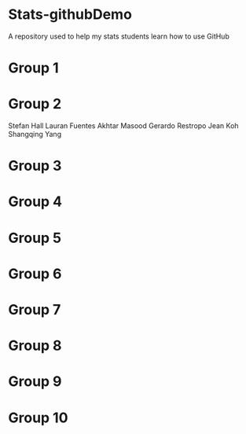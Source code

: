 # Stats-githubDemo
A repository used to help my stats students learn how to use GitHub

Group 1
===

Group 2
===
Stefan Hall
Lauran Fuentes
Akhtar Masood
Gerardo Restropo
Jean Koh
Shangqing Yang

Group 3
===

Group 4
===

Group 5
===

Group 6
===

Group 7
===

Group 8
===

Group 9
===

Group 10
===
